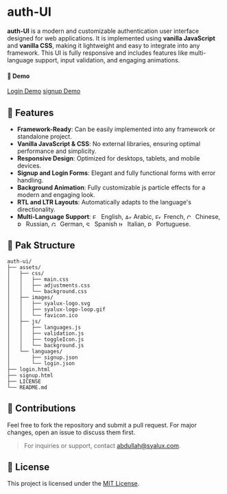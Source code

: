 # auth-UI

**auth-UI** is a modern and customizable authentication user interface designed for web applications. It is implemented using **vanilla JavaScript** and **vanilla CSS**, making it lightweight and easy to integrate into any framework. This UI is fully responsive and includes features like multi-language support, input validation, and engaging animations.

#### 🚀 Demo
[Login Demo](https://auth-ui.demo.syalux.com/login) [signup Demo](https://auth-ui.demo.syalux.com/signup)  

## 🌟 Features

- **Framework-Ready**: Can be easily implemented into any framework or standalone project.  
- **Vanilla JavaScript & CSS**: No external libraries, ensuring optimal performance and simplicity.  
- **Responsive Design**: Optimized for desktops, tablets, and mobile devices.  
- **Signup and Login Forms**: Elegant and fully functional forms with error handling.  
- **Background Animation**: Fully customizable js particle effects for a modern and engaging look. 
- **RTL and LTR Layouts**: Automatically adapts to the language's directionality. 
- **Multi-Language Support**: <img src="https://flagcdn.com/w40/gb.png" alt="English" width="16" height="11"> English, <img src="https://flagcdn.com/w40/ae.png" alt="Arabic" width="16" height="11"> Arabic, <img src="https://flagcdn.com/w40/fr.png" alt="French" width="16" height="11"> French, <img src="https://flagcdn.com/w40/cn.png" alt="Chinese" width="16" height="11"> Chinese, <img src="https://flagcdn.com/w40/ru.png" alt="Russian" width="16" height="11"> Russian, <img src="https://flagcdn.com/w40/de.png" alt="German" width="16" height="11"> German, <img src="https://flagcdn.com/w40/es.png" alt="Spanish" width="16" height="11"> Spanish <img src="https://flagcdn.com/w40/it.png" alt="Italian" width="16" height="11"> Italian, <img src="https://flagcdn.com/w40/pt.png" alt="Portuguese" width="16" height="11"> Portuguese.

## 📂 Pak Structure

```plaintext
auth-ui/
├── assets/
│   ├── css/            
│   │   ├── main.css
│   │   ├── adjustments.css
│   │   └── background.css
│   ├── images/           
│   │   ├── syalux-logo.svg
│   │   ├── syalux-logo-loop.gif
│   │   └── favicon.ico
│   ├── js/              
│   │   ├── languages.js
│   │   ├── validation.js
│   │   ├── toggleIcon.js
│   │   └── background.js
│   └── languages/       
│       ├── signup.json
│       └── login.json
├── login.html      
├── signup.html
├── LICENSE       
└── README.md               
```

## 🤝 Contributions

Feel free to fork the repository and submit a pull request. For major changes, open an issue to discuss them first.

> For inquiries or support, contact [abdullah@syalux.com](mailto:abdullah@syalux.com).  

## 📜 License

This project is licensed under the [MIT License](LICENSE).  
